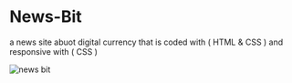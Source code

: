 # News-Bit
a news site abuot digital currency that is coded with ( HTML &amp; CSS ) and responsive with ( CSS )

![news bit](https://user-images.githubusercontent.com/115989372/200174317-a9325299-00f1-49e1-aabc-7f7614a37f95.PNG)

